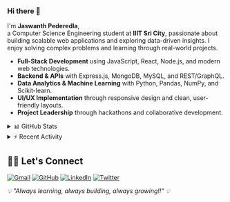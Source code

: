 ### Hi there 👋  
I'm **Jaswanth Pederedla**,  
a Computer Science Engineering student at **IIIT Sri City**, passionate about building scalable web applications and exploring data-driven insights. I enjoy solving complex problems and learning through real-world projects.

* **Full-Stack Development** using JavaScript, React, Node.js, and modern web technologies.  
* **Backend & APIs** with Express.js, MongoDB, MySQL, and REST/GraphQL.  
* **Data Analytics & Machine Learning** with Python, Pandas, NumPy, and Scikit-learn.  
* **UI/UX Implementation** through responsive design and clean, user-friendly layouts.  
* **Project Leadership** through hackathons and collaborative development.  

<details>
<summary>📊 GitHub Stats</summary>

![Jaswanth's GitHub stats](https://github-readme-stats.vercel.app/api?username=jaswanthk07&show_icons=true&theme=cobalt)

</details>

<details>
<summary>⚡ Recent Activity</summary>

![Jaswanth's Activity Graph](https://github-readme-activity-graph.vercel.app/graph?username=jaswanthk07&theme=cobalt)

</details>

## 🙋‍♂️ Let's Connect  

<p align="left">
  <a href="mailto:jaswanth.p22@iiits.in"><img src="https://img.icons8.com/bubbles/50/000000/gmail.png" alt="Gmail"/></a>
  <a href="https://github.com/jaswanthk07"><img src="https://img.icons8.com/bubbles/50/000000/github.png" alt="GitHub"/></a>
  <a href="https://www.linkedin.com/in/jaswanth-pederedla/"><img src="https://img.icons8.com/bubbles/50/000000/linkedin.png" alt="LinkedIn"/></a>
  <a href="https://x.com/Jaswanth3007k"><img src="https://img.icons8.com/bubbles/50/000000/x.png" alt="Twitter"/></a>
</p>

<p align="left">
  <i>💡 "Always learning, always building, always growing!!" 💡</i>
</p>
